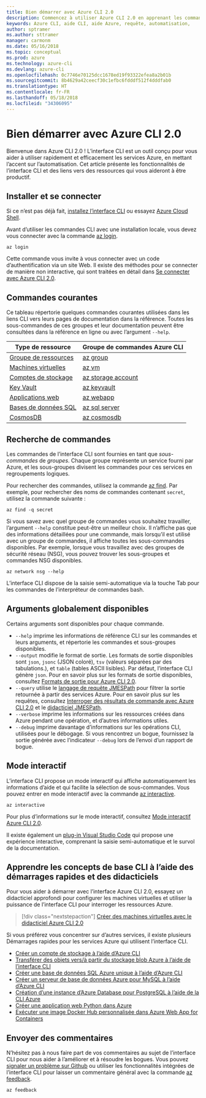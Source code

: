 ```yaml
---
title: Bien démarrer avec Azure CLI 2.0
description: Commencez à utiliser Azure CLI 2.0 en apprenant les commandes de base.
keywords: Azure CLI, aide CLI, aide Azure, requête, automatisation,
author: sptramer
ms.author: sttramer
manager: carmonm
ms.date: 05/16/2018
ms.topic: conceptual
ms.prod: azure
ms.technology: azure-cli
ms.devlang: azure-cli
ms.openlocfilehash: 0c7746e70125dcc1678ed19f93322efea8a2b01b
ms.sourcegitcommit: 8b4629a42ceecf30c1efbc6fdddf512f4dddfab0
ms.translationtype: HT
ms.contentlocale: fr-FR
ms.lasthandoff: 05/18/2018
ms.locfileid: "34306095"
---
```

# <a name="get-started-with-azure-cli-20"></a>Bien démarrer avec Azure CLI 2.0

Bienvenue dans Azure CLI 2.0 ! L’interface CLI est un outil conçu pour vous aider à utiliser rapidement et efficacement les services Azure, en mettant l’accent sur l’automatisation. Cet article présente les fonctionnalités de l’interface CLI et des liens vers des ressources qui vous aideront à être productif.

## <a name="install-and-log-in"></a>Installer et se connecter

Si ce n’est pas déjà fait, [installez l’interface CLI](install-azure-cli.md) ou essayez [Azure Cloud Shell](/azure/cloud-shell/overview).

Avant d’utiliser les commandes CLI avec une installation locale, vous devez vous connecter avec la commande [az login](/cli/azure/reference-index#az-login).

```azurecli
az login
```

Cette commande vous invite à vous connecter avec un code d’authentification via un site Web. Il existe des méthodes pour se connecter de manière non interactive, qui sont traitées en détail dans [Se connecter avec Azure CLI 2.0](authenticate-azure-cli.md).

## <a name="common-commands"></a>Commandes courantes

Ce tableau répertorie quelques commandes courantes utilisées dans les liens CLI vers leurs pages de documentation dans la référence.
Toutes les sous-commandes de ces groupes et leur documentation peuvent être consultées dans la référence en ligne ou avec l’argument `--help`.

| Type de ressource | Groupe de commandes Azure CLI |
|---------------|-------------------------|
| [Groupe de ressources](/azure/azure-resource-manager/resource-group-overview) | [az group](/cli/azure/group) |
| [Machines virtuelles](/azure/virtual-machines) | [az vm](/cli/azure/vm) |
| [Comptes de stockage](/azure/storage/common/storage-introduction) | [az storage account](/cli/azure/storage/account) |
| [Key Vault](/azure/key-vault/key-vault-whatis) | [az keyvault](/cli/azure/keyvault) |
| [Applications web](/azure/ap-service) | [az webapp](/cli/azure/webapp) |
| [Bases de données SQL](/azure/sql-database) | [az sql server](/cli/azure/sql/server) |
| [CosmosDB](/azure/cosmos-db) | [az cosmosdb](/cli/azure/cosmosdb) |

## <a name="finding-commands"></a>Recherche de commandes

Les commandes de l’interface CLI sont fournies en tant que _sous-commandes_ de _groupes_.
Chaque groupe représente un service fourni par Azure, et les sous-groupes divisent les commandes pour ces services en regroupements logiques.

Pour rechercher des commandes, utilisez la commande [az find](/cli/azure/reference-index#az-find). Par exemple, pour rechercher des noms de commandes contenant `secret`, utilisez la commande suivante :

```azurecli-interactive
az find -q secret
```

Si vous savez avec quel groupe de commandes vous souhaitez travailler, l’argument `--help` constitue peut-être un meilleur choix. Il n’affiche pas que des informations détaillées pour une commande, mais lorsqu’il est utilisé avec un groupe de commandes, il affiche toutes les sous-commandes disponibles. Par exemple, lorsque vous travaillez avec des groupes de sécurité réseau (NSG), vous pouvez trouver les sous-groupes et commandes NSG disponibles.

```azurecli-interactive
az network nsg --help
```

L’interface CLI dispose de la saisie semi-automatique via la touche Tab pour les commandes de l’interpréteur de commandes bash.

## <a name="globally-available-arguments"></a>Arguments globalement disponibles

Certains arguments sont disponibles pour chaque commande.

* `--help` imprime les informations de référence CLI sur les commandes et leurs arguments, et répertorie les commandes et sous-groupes disponibles.
* `--output` modifie le format de sortie. Les formats de sortie disponibles sont `json`, `jsonc` (JSON coloré), `tsv` (valeurs séparées par des tabulations.), et `table` (tables ASCII lisibles). Par défaut, l’interface CLI génère `json`. Pour en savoir plus sur les formats de sortie disponibles, consultez [Formats de sortie pour Azure CLI 2.0](format-output-azure-cli.md).
* `--query` utilise le [langage de requête JMESPath](http://jmespath.org/) pour filtrer la sortie retournée à partir des services Azure. Pour en savoir plus sur les requêtes, consultez [Interroger des résultats de commande avec Azure CLI 2.0](query-azure-cli.md) et le [didacticiel JMESPath](http://jmespath.org/tutorial.html).
* `--verbose` imprime les informations sur les ressources créées dans Azure pendant une opération, et d’autres informations utiles.
* `--debug` imprime davantage d’informations sur les opérations CLI, utilisées pour le débogage. Si vous rencontrez un bogue, fournissez la sortie générée avec l’indicateur `--debug` lors de l’envoi d’un rapport de bogue.


## <a name="interactive-mode"></a>Mode interactif

L’interface CLI propose un mode interactif qui affiche automatiquement les informations d’aide et qui facilite la sélection de sous-commandes. Vous pouvez entrer en mode interactif avec la commande [az interactive](/cli/azure/reference-index#az-interactive).

```azurecli-interactive
az interactive
```

Pour plus d’informations sur le mode interactif, consultez [Mode interactif Azure CLI 2.0](interactive-azure-cli.md).

Il existe également un [plug-in Visual Studio Code](https://marketplace.visualstudio.com/items?itemName=ms-vscode.azurecli) qui propose une expérience interactive, comprenant la saisie semi-automatique et le survol de la documentation.

## <a name="learn-cli-basics-with-quickstarts-and-tutorials"></a>Apprendre les concepts de base CLI à l’aide des démarrages rapides et des didacticiels

Pour vous aider à démarrer avec l’interface Azure CLI 2.0, essayez un didacticiel approfondi pour configurer les machines virtuelles et utiliser la puissance de l’interface CLI pour interroger les ressources Azure.

> [!div class="nextstepaction"]
> [Créer des machines virtuelles avec le didacticiel Azure CLI 2.0](azure-cli-vm-tutorial.yml)

Si vous préférez vous concentrer sur d’autres services, il existe plusieurs Démarrages rapides pour les services Azure qui utilisent l’interface CLI.

* [Créer un compte de stockage à l’aide d’Azure CLI](/azure/storage/common/storage-quickstart-create-storage-account-cli)
* [Transférer des objets vers/à partir du stockage blob Azure à l’aide de l’interface CLI](/azure/storage/blobs/storage-quickstart-blobs-cli)
* [Créer une base de données SQL Azure unique à l’aide d’Azure CLI](/azure/sql-database/sql-database-get-started-cli)
* [Créer un serveur de base de données Azure pour MySQL à l’aide d’Azure CLI](/azure/mysql/quickstart-create-mysql-server-database-using-azure-cli)
* [Création d’une instance d’Azure Database pour PostgreSQL à l’aide de la CLI Azure](/azure/postgresql/quickstart-create-server-database-azure-cli)
* [Créer une application web Python dans Azure](/azure/app-service/app-service-web-get-started-python)
* [Exécuter une image Docker Hub personnalisée dans Azure Web App for Containers](/azure/app-service/containers/quickstart-custom-docker-image)

## <a name="give-feedback"></a>Envoyer des commentaires

N’hésitez pas à nous faire part de vos commentaires au sujet de l’interface CLI pour nous aider à l’améliorer et à résoudre les bogues. Vous pouvez [signaler un problème sur Github](https://github.com/azure/azure-cli/issues) ou utiliser les fonctionnalités intégrées de l’interface CLI pour laisser un commentaire général avec la commande [az feedback](/cli/azure/reference-index#az-feedback).

```azurecli-interactive
az feedback
```
